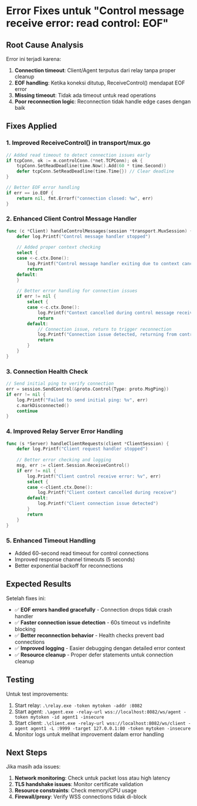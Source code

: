 # Error Fixes untuk "Control message receive error: read control: EOF"

## Root Cause Analysis

Error ini terjadi karena:
1. **Connection timeout**: Client/Agent terputus dari relay tanpa proper cleanup
2. **EOF handling**: Ketika koneksi ditutup, ReceiveControl() mendapat EOF error
3. **Missing timeout**: Tidak ada timeout untuk read operations
4. **Poor reconnection logic**: Reconnection tidak handle edge cases dengan baik

## Fixes Applied

### 1. Improved ReceiveControl() in transport/mux.go
```go
// Added read timeout to detect connection issues early
if tcpConn, ok := m.controlConn.(*net.TCPConn); ok {
    tcpConn.SetReadDeadline(time.Now().Add(60 * time.Second))
    defer tcpConn.SetReadDeadline(time.Time{}) // Clear deadline
}

// Better EOF error handling
if err == io.EOF {
    return nil, fmt.Errorf("connection closed: %w", err)
}
```

### 2. Enhanced Client Control Message Handler
```go
func (c *Client) handleControlMessages(session *transport.MuxSession) {
    defer log.Printf("Control message handler stopped")
    
    // Added proper context checking
    select {
    case <-c.ctx.Done():
        log.Printf("Control message handler exiting due to context cancellation")
        return
    default:
    }
    
    // Better error handling for connection issues
    if err != nil {
        select {
        case <-c.ctx.Done():
            log.Printf("Context cancelled during control message receive")
            return
        default:
            // Connection issue, return to trigger reconnection
            log.Printf("Connection issue detected, returning from control handler")
            return
        }
    }
}
```

### 3. Connection Health Check
```go
// Send initial ping to verify connection
err = session.SendControl(&proto.Control{Type: proto.MsgPing})
if err != nil {
    log.Printf("Failed to send initial ping: %v", err)
    c.markDisconnected()
    continue
}
```

### 4. Improved Relay Server Error Handling
```go
func (s *Server) handleClientRequests(client *ClientSession) {
    defer log.Printf("Client request handler stopped")
    
    // Better error checking and logging
    msg, err := client.Session.ReceiveControl()
    if err != nil {
        log.Printf("Client control receive error: %v", err)
        select {
        case <-client.ctx.Done():
            log.Printf("Client context cancelled during receive")
        default:
            log.Printf("Client connection issue detected")
        }
        return
    }
}
```

### 5. Enhanced Timeout Handling
- Added 60-second read timeout for control connections
- Improved response channel timeouts (5 seconds)
- Better exponential backoff for reconnections

## Expected Results

Setelah fixes ini:
- ✅ **EOF errors handled gracefully** - Connection drops tidak crash handler
- ✅ **Faster connection issue detection** - 60s timeout vs indefinite blocking
- ✅ **Better reconnection behavior** - Health checks prevent bad connections
- ✅ **Improved logging** - Easier debugging dengan detailed error context
- ✅ **Resource cleanup** - Proper defer statements untuk connection cleanup

## Testing

Untuk test improvements:
1. Start relay: `.\relay.exe -token mytoken -addr :8082`
2. Start agent: `.\agent.exe -relay-url wss://localhost:8082/ws/agent -token mytoken -id agent1 -insecure`
3. Start client: `.\client.exe -relay-url wss://localhost:8082/ws/client -agent agent1 -L :9999 -target 127.0.0.1:80 -token mytoken -insecure`
4. Monitor logs untuk melihat improvement dalam error handling

## Next Steps

Jika masih ada issues:
1. **Network monitoring**: Check untuk packet loss atau high latency
2. **TLS handshake issues**: Monitor certificate validation
3. **Resource constraints**: Check memory/CPU usage
4. **Firewall/proxy**: Verify WSS connections tidak di-block
